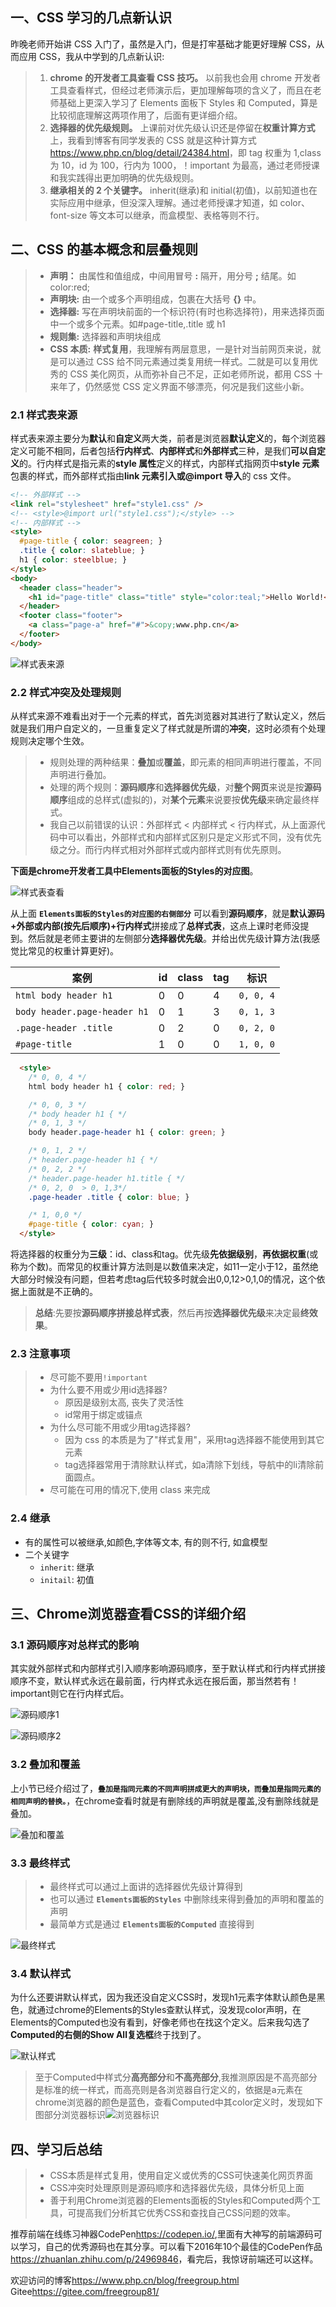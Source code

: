 ## 一、CSS 学习的几点新认识

昨晚老师开始讲 CSS 入门了，虽然是入门，但是打牢基础才能更好理解 CSS，从而应用 CSS，我从中学到的几点新认识:

> 1.  **chrome 的开发者工具查看 CSS 技巧。** 以前我也会用 chrome 开发者工具查看样式，但经过老师演示后，更加理解每项的含义了，而且在老师基础上更深入学习了 Elements 面板下 Styles 和 Computed，算是比较彻底理解这两项作用了，后面有更详细介绍。
> 2.  **选择器的优先级规则。** 上课前对优先级认识还是停留在**权重计算方式**上，我看到博客有同学发表的 CSS 就是这种计算方式<https://www.php.cn/blog/detail/24384.html>，即 tag 权重为 1,class 为 10，id 为 100，行内为 1000，！important 为最高，通过老师授课和我实践得出更加明确的优先级规则。
> 3.  **继承相关的 2 个关键字。** inherit(继承)和 initial(初值)，以前知道也在实际应用中继承，但没深入理解。通过老师授课才知道，如 color、font-size 等文本可以继承，而盒模型、表格等则不行。

## 二、CSS 的基本概念和层叠规则

> - **声明：** 由属性和值组成，中间用冒号 **:** 隔开，用分号 **;** 结尾。如 color:red;
> - **声明块:** 由一个或多个声明组成，包裹在大括号 **{}** 中。
> - **选择器:** 写在声明块前面的一个标识符(有时也称选择符)，用来选择页面中一个或多个元素。如#page-title,.title 或 h1
> - **规则集:** 选择器和声明块组成
> - **CSS 本质:** **样式复用**，我理解有两层意思，一是针对当前网页来说，就是可以通过 CSS 给不同元素通过类复用统一样式。二就是可以复用优秀的 CSS 美化网页，从而弥补自己不足，正如老师所说，都用 CSS 十来年了，仍然感觉 CSS 定义界面不够漂亮，何况是我们这些小新。

### 2.1 样式表来源

样式表来源主要分为**默认**和**自定义**两大类，前者是浏览器**默认定义**的，每个浏览器定义可能不相同，后者包括**行内样式**、**内部样式**和**外部样式**三种，是我们**可以自定义**的。行内样式是指元素的**style 属性**定义的样式，内部样式指网页中**style 元素**包裹的样式，而外部样式指由**link 元素引入或@import 导入**的 css 文件。

```html
<!-- 外部样式 -->
<link rel="stylesheet" href="style1.css" />
<!-- <style>@import url("style1.css");</style> -->
<!-- 内部样式 -->
<style>
  #page-title { color: seagreen; }
  .title { color: slateblue; }
  h1 { color: steelblue; }
</style>
<body>
  <header class="header">
    <h1 id="page-title" class="title" style="color:teal;">Hello World!</h1>
  </header>
  <footer class="footer">
    <a class="page-a" href="#">&copy;www.php.cn</a>
  </footer>
</body>
```

![样式表来源](css01.png '样式表来源')

### 2.2 样式冲突及处理规则
从样式来源不难看出对于一个元素的样式，首先浏览器对其进行了默认定义，然后就是我们用户自定义的，一旦重复定义了样式就是所谓的**冲突**，这时必须有个处理规则决定哪个生效。
>- 规则处理的两种结果：**叠加**或**覆盖**，即元素的相同声明进行覆盖，不同声明进行叠加。
>- 处理的两个规则：**源码顺序**和**选择器优先级**，对**整个网页**来说是按**源码顺序**组成的总样式(虚拟的)，对**某个元素**来说要按**优先级**来确定最终样式。
>- 我自己以前错误的认识：外部样式 < 内部样式 < 行内样式，从上面源代码中可以看出，外部样式和内部样式区别只是定义形式不同，没有优先级之分。而行内样式相对外部样式或内部样式则有优先原则。

**下面是chrome开发者工具中Elements面板的Styles的对应图**。

![样式表查看](css02.png 'chrome开发者工具查看样式表')

从上面 **`Elements面板的Styles的对应图的右侧部分`** 可以看到**源码顺序**，就是**默认源码+外部或内部(按先后顺序)+行内样式**拼接成了**总样式表**，这点上课时老师没提到。然后就是老师主要讲的左侧部分**选择器优先级**。并给出优先级计算方法(我感觉比常见的权重计算更好)。

| 案例                         | id  | class | tag | 标识      |
| ---------------------------- | --- | ----- | --- | --------- |
| `html body header h1`        | 0   | 0     | 4   | `0, 0, 4` |
| `body header.page-header h1` | 0   | 1     | 3   | `0, 1, 3` |
| `.page-header .title`        | 0   | 2     | 0   | `0, 2, 0` |
| `#page-title`                | 1   | 0     | 0   | `1, 0, 0` |
```html
  <style>
    /* 0, 0, 4 */
    html body header h1 { color: red; }

    /* 0, 0, 3 */
    /* body header h1 { */
    /* 0, 1, 3 */
    body header.page-header h1 { color: green; }

    /* 0, 1, 2 */
    /* header.page-header h1 { */
    /* 0, 2, 2 */
    /* header.page-header h1.title { */
    /* 0, 2, 0  > 0, 1,3*/
    .page-header .title { color: blue; }

    /* 1, 0,0 */
    #page-title { color: cyan; }
  </style>
```

将选择器的权重分为**三级**：id、class和tag。优先级**先依据级别**，**再依据权重**(或称为个数)。而常见的权重计算方法则是以数值来决定，如11一定小于12，虽然绝大部分时候没有问题，但若考虑tag后代较多时就会出0,0,12>0,1,0的情况，这个依据上面就是不正确的。

>**总结**:先要按**源码顺序拼接总样式表**，然后再按**选择器优先级**来决定最**终效果**。

### 2.3 注意事项
>- 尽可能不要用`!important`
>- 为什么要不用或少用id选择器?
>    - 原因是级别太高, 丧失了灵活性
>    - id常用于绑定或锚点
>- 为什么尽可能不用或少用tag选择器?
>    - 因为 css 的本质是为了"样式复用"，采用tag选择器不能使用到其它元素
>    - tag选择器常用于清除默认样式，如a清除下划线，导航中的li清除前面圆点。
>- 尽可能在可用的情况下,使用 class 来完成

### 2.4 继承
- 有的属性可以被继承,如颜色,字体等文本, 有的则不行, 如盒模型
- 二个关键字
  - `inherit`: 继承
  - `initail`: 初值

## 三、Chrome浏览器查看CSS的详细介绍

### 3.1 源码顺序对总样式的影响
其实就外部样式和内部样式引入顺序影响源码顺序，至于默认样式和行内样式拼接顺序不变，默认样式永远在最前面，行内样式永远在报后面，那当然若有！important则它在行内样式后。

![源码顺序1](css03.png)

![源码顺序2](css04.png)

### 3.2 叠加和覆盖
上小节已经介绍过了，**`叠加是指同元素的不同声明拼成更大的声明块，而叠加是指同元素的相同声明的替换。`**，在chrome查看时就是有删除线的声明就是覆盖,没有删除线就是叠加。

![叠加和覆盖](css05.png)

### 3.3 最终样式
>- 最终样式可以通过上面讲的选择器优先级计算得到
>- 也可以通过 **`Elements面板的Styles`** 中删除线来得到叠加的声明和覆盖的声明
>- 最简单方式是通过 **`Elements面板的Computed`** 直接得到

![最终样式](css06.png)

### 3.4 默认样式
为什么还要讲默认样式，因为我还没自定义CSS时，发现h1元素字体默认颜色是黑色，就通过chrome的Elements的Styles查默认样式，没发现color声明，在Elements的Computed也没有看到，好像老师也在找这个定义。后来我勾选了**Computed的右侧的Show All复选框**终于找到了。

![默认样式](css07.png)

> 至于Computed中样式分**高亮部分**和**不高亮部分**,我推测原因是不高亮部分是标准的统一样式，而高亮则是各浏览器自行定义的，依据是a元素在chrome浏览器的颜色是蓝色，查看Computed中其color定义时，发现如下图部分浏览器标识![浏览器标识](css08.png)

## 四、学习后总结
>- CSS本质是样式复用，使用自定义或优秀的CSS可快速美化网页界面
>- CSS冲突时处理原则是源码顺序和选择器优先级，具体分析见上面
>- 善于利用Chrome浏览器的Elements面板的Styles和Computed两个工具，可提高我们分析其它优秀CSS和查找自己CSS问题的效率。

推荐前端在线练习神器CodePen<https://codepen.io/>,里面有大神写的前端源码可以学习，自己的优秀源码也在其分享。可以看下2016年10个最佳的CodePen作品<https://zhuanlan.zhihu.com/p/24969846>，看完后，我惊讶前端还可以这样。

欢迎访问的博客<https://www.php.cn/blog/freegroup.html>
         Gitee<https://gitee.com/freegroup81/>
